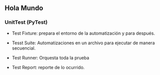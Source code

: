 ## Hola Mundo

### UnitTest (PyTest)

* Test Fixture: prepara el entorno de la automatización y para después.

* Tesst Suite: Automatizaciones en un archivo para ejecutar de manera secuencial.

* Test Runner: Orquesta toda la prueba

* Test Report: reporte de lo ocurrido.